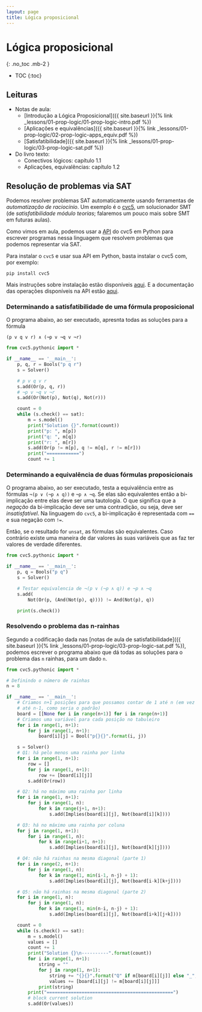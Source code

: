 ```yaml
---
layout: page
title: Lógica proposicional
---
```


# Lógica proposicional
{: .no_toc .mb-2 }

- TOC
{:toc}

## Leituras

- Notas de aula:
  - [Introdução a Lógica Proposicional]({{ site.baseurl }}{% link _lessons/01-prop-logic/01-prop-logic-intro.pdf %})
  - [Aplicações e equivalências]({{ site.baseurl }}{% link _lessons/01-prop-logic/02-prop-logic-apps_equiv.pdf %})
  - [Satisfatibilidade]({{ site.baseurl }}{% link _lessons/01-prop-logic/03-prop-logic-sat.pdf %})
- Do livro texto:
  - Conectivos lógicos: capítulo 1.1
  - Aplicações, equivalências: capítulo 1.2

## Resolução de problemas via SAT

Podemos resolver problemas SAT automaticamente usando ferramentas de *automatização de raciocínio*. Um exemplo é o [cvc5](https://cvc5.github.io/), um solucionador SMT (de *satisfatibilidade módulo teorias*; falaremos um pouco mais sobre SMT em futuras aulas).

Como vimos em aula, podemos usar a [API](https://pt.wikipedia.org/wiki/Interface_de_programa%C3%A7%C3%A3o_de_aplica%C3%A7%C3%B5es) do cvc5 em Python para escrever programas nessa linguagem que resolvem problemas que podemos representar via SAT.

Para instalar o `cvc5` e usar sua API em Python, basta instalar o cvc5 com, por exemplo:

``` shell
pip install cvc5
```

Mais instruções sobre instalação estão disponíveis [aqui](https://cvc5.github.io/docs/cvc5-1.0.7/api/python/python.html). E a documentação das operações disponíveis na API estão [aqui](https://cvc5.github.io/docs/cvc5-1.0.7/api/python/pythonic/pythonic.html).

### Determinando a satisfatibilidade de uma fórmula proposicional

O programa abaixo, ao ser executado, apresnta todas as soluções para a fórmula

```
(p v q v r) ∧ (¬p v ¬q v ¬r)
```

```python
from cvc5.pythonic import *

if __name__ == '__main__':
    p, q, r = Bools("p q r")
    s = Solver()

    # p v q v r
    s.add(Or(p, q, r))
    # ¬p v ¬q v ¬r
    s.add(Or(Not(p), Not(q), Not(r)))

    count = 0
    while (s.check() == sat):
        m = s.model()
        print("Solution {}".format(count))
        print("p: ", m[p])
        print("q: ", m[q])
        print("r: ", m[r])
        s.add(Or(p != m[p], q != m[q], r != m[r]))
        print("============")
        count += 1
```

### Determinando a equivalência de duas fórmulas proposicionais

O programa abaixo, ao ser executado, testa a equivalência entre as fórmulas `¬(p ∨ (¬p ∧ q))` e `¬p ∧ ¬q`. Se elas são equivalentes então a bi-implicação entre elas deve ser uma tautologia. O que significa que a *negação* da bi-implicação deve ser uma contradição, ou seja, deve ser *insatisfatível*. Na linguagem do `cvc5`, a bi-implicação é representada com `==` e sua negação com `!=`.

Então, se o resultado for `unsat`, as fórmulas são equivalentes. Caso contrário existe uma maneira de dar valores às suas variáveis que as faz ter valores de verdade diferentes.


```python
from cvc5.pythonic import *

if __name__ == '__main__':
    p, q = Bools("p q")
    s = Solver()

    # Testar equivalencia de ¬(p ∨ (¬p ∧ q)) e ¬p ∧ ¬q
    s.add(
        Not(Or(p, (And(Not(p), q)))) != And(Not(p), q))

    print(s.check())
```

### Resolvendo o problema das n-rainhas

Segundo a codificação dada nas [notas de aula de satisfatibilidade]({{ site.baseurl }}{% link _lessons/01-prop-logic/03-prop-logic-sat.pdf %}), podemos escrever o programa abaixo que dá todas as soluções para o problema das `n` rainhas, para um dado `n`.

```python
from cvc5.pythonic import *

# Definindo o número de rainhas
n = 8

if __name__ == '__main__':
    # Criamos n+1 posições para que possamos contar de 1 até n (em vez de 0
    # até n-1, como seria o padrão)
    board = [[None for i in range(n+1)] for i in range(n+1)]
    # Criamos uma variável para cada posição no tabuleiro
    for i in range(1, n+1):
        for j in range(1, n+1):
            board[i][j] = Bool("p{}{}".format(i, j))

    s = Solver()
    # Q1: há pelo menos uma rainha por linha
    for i in range(1, n+1):
        row = []
        for j in range(1, n+1):
            row += [board[i][j]]
        s.add(Or(row))

    # Q2: há no máximo uma rainha por linha
    for i in range(1, n+1):
        for j in range(1, n):
            for k in range(j+1, n+1):
                s.add(Implies(board[i][j], Not(board[i][k])))

    # Q3: há no máximo uma rainha por coluna
    for j in range(1, n+1):
        for i in range(1, n):
            for k in range(i+1, n+1):
                s.add(Implies(board[i][j], Not(board[k][j])))

    # Q4: não há rainhas na mesma diagonal (parte 1)
    for i in range(2, n+1):
        for j in range(1, n):
            for k in range(1, min(i-1, n-j) + 1):
                s.add(Implies(board[i][j], Not(board[i-k][k+j])))

    # Q5: não há rainhas na mesma diagonal (parte 2)
    for i in range(1, n):
        for j in range(1, n):
            for k in range(1, min(n-i, n-j) + 1):
                s.add(Implies(board[i][j], Not(board[i+k][j+k])))

    count = 0
    while (s.check() == sat):
        m = s.model()
        values = []
        count += 1
        print("Solution {}\n----------".format(count))
        for i in range(1, n+1):
            string = ""
            for j in range(1, n+1):
                string += "{}{}".format("Q" if m[board[i][j]] else "_", ", " if j < n else "")
                values += [board[i][j] != m[board[i][j]]]
            print(string)
        print("===============================================")
        # block current solution
        s.add(Or(values))
```
